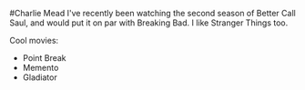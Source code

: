#Charlie Mead
I've recently been watching the second season of Better Call Saul, and would put it on par with Breaking Bad. I like Stranger Things too.


Cool movies:
+ Point Break
+ Memento
+ Gladiator

